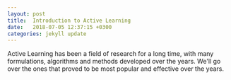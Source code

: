 ```yaml
---
layout: post
title:  Introduction to Active Learning
date:   2018-07-05 12:37:15 +0300
categories: jekyll update
---
```

Active Learning has been a field of research for a long time, with many formulations, algorithms and methods developed over the years. We'll go over the ones that proved to be most popular and effective over the years.
